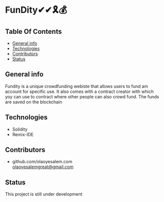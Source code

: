 # FunDity✔✔🎗💰

## **Table Of Contents**

* [General info](#general-info)
* [Technologies](#technologies)
* [Contributors](#contributors)
* [Status](#status)

## General info
Fundity is a unique crowdfunding webiste that allows users to fund am account for specific use. It also comes with a contract creator with which yoy can use to contract where other people can also crowd fund. The funds are saved on the blockchain 

## Technologies
* Solidity
* Remix-IDE



## Contributors

* github.com/olaoyesalem.com
<br>  olaoyesalemgreat@gmail.com



## Status
This project is still under development





